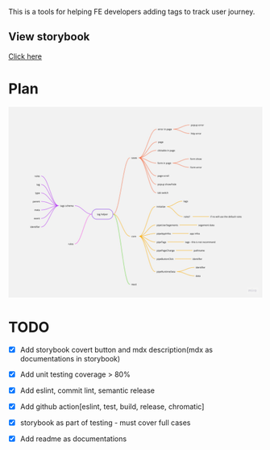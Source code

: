 This is a tools for helping FE developers adding tags to track user journey.

## View storybook
[Click here](https://64282435b29e23f401b92d8c-ssmoocyvso.chromatic.com/)

# Plan
![TA-helper](./TA-helper.jpg)

# TODO
- [x] Add storybook covert button and mdx description(mdx as documentations in storybook)
- [x] Add unit testing coverage > 80%
- [x] Add eslint, commit lint, semantic release
- [x] Add github action[eslint, test, build, release, chromatic]
- [x] storybook as part of testing - must cover full cases
- [x] Add readme as documentations

